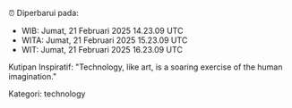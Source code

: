⏰ Diperbarui pada:
- WIB: Jumat, 21 Februari 2025 14.23.09 UTC
- WITA: Jumat, 21 Februari 2025 15.23.09 UTC
- WIT: Jumat, 21 Februari 2025 16.23.09 UTC

Kutipan Inspiratif:
"Technology, like art, is a soaring exercise of the human imagination."


Kategori: technology

